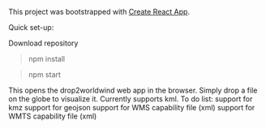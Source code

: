 This project was bootstrapped with [Create React App](https://github.com/facebookincubator/create-react-app).

Quick set-up:

 Download repository

 > npm install
 
 > npm start

This opens the drop2worldwind web app in the browser. Simply drop a file on the globe to visualize it.
Currently supports kml.
To do list: 
  support for kmz
  support for geojson 
  support for WMS capability file (xml)
  support for WMTS capability file (xml) 
